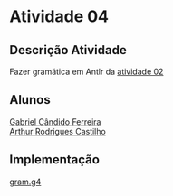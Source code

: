 # Atividade 04

## Descrição Atividade
Fazer gramática em Antlr da [atividade 02](https://github.com/Gabriel-Candido-Ferreira/Compiladores/tree/main/Atividade-02)

## Alunos
[Gabriel Cândido Ferreira](https://github.com/Gabriel-Candido-Ferreira)<br>
[Arthur Rodrigues Castilho](https://github.com/ArthurRCastilho)<br>

## Implementação
[gram.g4](https://github.com/Gabriel-Candido-Ferreira/Compiladores/blob/main/Atividade-04/ATV04CompAntlr/src/main/java/antlr/gram.g4)<br>